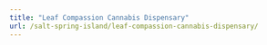 ```yaml
---
title: "Leaf Compassion Cannabis Dispensary"
url: /salt-spring-island/leaf-compassion-cannabis-dispensary/
---
```

